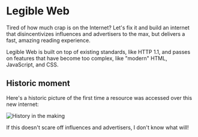 # Legible Web

Tired of how much crap is on the Internet? Let's fix it and build an internet that disincentivizes influences and advertisers to the max, but delivers a fast, amazing reading experience.

Legible Web is built on top of existing standards, like HTTP 1.1, and passes on features that have become too complex, like "modern" HTML, JavaScript, and CSS.

## Historic moment

Here's a historic picture of the first time a resource was accessed over this new internet:

![History in the making](/images/history.png)

If this doesn't scare off influences and advertisers, I don't know what will!
